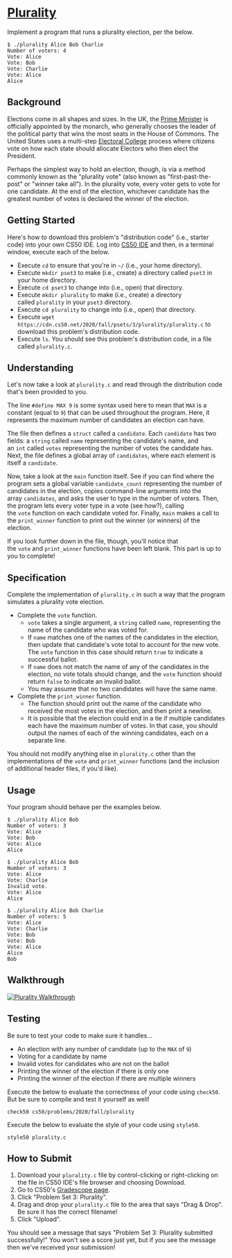 [Plurality](https://cs50.harvard.edu/college/2020/fall/psets/3/plurality/#plurality)
====================================================================================

Implement a program that runs a plurality election, per the below.

```
$ ./plurality Alice Bob Charlie
Number of voters: 4
Vote: Alice
Vote: Bob
Vote: Charlie
Vote: Alice
Alice
```

## Background

Elections come in all shapes and sizes. In the UK, the [Prime Minister](https://www.parliament.uk/education/about-your-parliament/general-elections/) is officially appointed by the monarch, who generally chooses the leader of the political party that wins the most seats in the House of Commons. The United States uses a multi-step [Electoral College](https://www.archives.gov/federal-register/electoral-college/about.html) process where citizens vote on how each state should allocate Electors who then elect the President.

Perhaps the simplest way to hold an election, though, is via a method commonly known as the "plurality vote" (also known as "first-past-the-post" or "winner take all"). In the plurality vote, every voter gets to vote for one candidate. At the end of the election, whichever candidate has the greatest number of votes is declared the winner of the election.

## Getting Started

Here's how to download this problem's "distribution code" (i.e., starter code) into your own CS50 IDE. Log into [CS50 IDE](https://ide.cs50.io/) and then, in a terminal window, execute each of the below.

-   Execute `cd` to ensure that you're in `~/` (i.e., your home directory).
-   Execute `mkdir pset3` to make (i.e., create) a directory called `pset3` in your home directory.
-   Execute `cd pset3` to change into (i.e., open) that directory.
-   Execute `mkdir plurality` to make (i.e., create) a directory called `plurality` in your `pset3` directory.
-   Execute `cd plurality` to change into (i.e., open) that directory.
-   Execute `wget https://cdn.cs50.net/2020/fall/psets/3/plurality/plurality.c` to download this problem's distribution code.
-   Execute `ls`. You should see this problem's distribution code, in a file called `plurality.c`.

## Understanding

Let's now take a look at `plurality.c` and read through the distribution code that's been provided to you.

The line `#define MAX 9` is some syntax used here to mean that `MAX` is a constant (equal to `9`) that can be used throughout the program. Here, it represents the maximum number of candidates an election can have.

The file then defines a `struct` called a `candidate`. Each `candidate` has two fields: a `string` called `name` representing the candidate's name, and an `int` called `votes` representing the number of votes the candidate has. Next, the file defines a global array of `candidates`, where each element is itself a `candidate`.

Now, take a look at the `main` function itself. See if you can find where the program sets a global variable `candidate_count` representing the number of candidates in the election, copies command-line arguments into the array `candidates`, and asks the user to type in the number of voters. Then, the program lets every voter type in a vote (see how?), calling the `vote` function on each candidate voted for. Finally, `main` makes a call to the `print_winner` function to print out the winner (or winners) of the election.

If you look further down in the file, though, you'll notice that the `vote` and `print_winner` functions have been left blank. This part is up to you to complete!

## Specification

Complete the implementation of `plurality.c` in such a way that the program simulates a plurality vote election.

-   Complete the `vote` function.
    -   `vote` takes a single argument, a `string` called `name`, representing the name of the candidate who was voted for.
    -   If `name` matches one of the names of the candidates in the election, then update that candidate's vote total to account for the new vote. The `vote` function in this case should return `true` to indicate a successful ballot.
    -   If `name` does not match the name of any of the candidates in the election, no vote totals should change, and the `vote` function should return `false` to indicate an invalid ballot.
    -   You may assume that no two candidates will have the same name.
-   Complete the `print_winner` function.
    -   The function should print out the name of the candidate who received the most votes in the election, and then print a newline.
    -   It is possible that the election could end in a tie if multiple candidates each have the maximum number of votes. In that case, you should output the names of each of the winning candidates, each on a separate line.

You should not modify anything else in `plurality.c` other than the implementations of the `vote` and `print_winner` functions (and the inclusion of additional header files, if you'd like).

## Usage

Your program should behave per the examples below.

```
$ ./plurality Alice Bob
Number of voters: 3
Vote: Alice
Vote: Bob
Vote: Alice
Alice
```

```
$ ./plurality Alice Bob
Number of voters: 3
Vote: Alice
Vote: Charlie
Invalid vote.
Vote: Alice
Alice
```

```
$ ./plurality Alice Bob Charlie
Number of voters: 5
Vote: Alice
Vote: Charlie
Vote: Bob
Vote: Bob
Vote: Alice
Alice
Bob
```

## Walkthrough

[![Plurality Walkthrough](https://j.gifs.com/lRXvj6.gif)](https://www.youtube.com/watch?v=ftOapzDjEb8)

## Testing

Be sure to test your code to make sure it handles...

-   An election with any number of candidate (up to the `MAX` of `9`)
-   Voting for a candidate by name
-   Invalid votes for candidates who are not on the ballot
-   Printing the winner of the election if there is only one
-   Printing the winner of the election if there are multiple winners

Execute the below to evaluate the correctness of your code using `check50`. But be sure to compile and test it yourself as well!

```
check50 cs50/problems/2020/fall/plurality
```

Execute the below to evaluate the style of your code using `style50`.

```
style50 plurality.c
```

## How to Submit

1.  Download your `plurality.c` file by control-clicking or right-clicking on the file in CS50 IDE's file browser and choosing Download.
2.  Go to CS50's [Gradescope page](https://www.gradescope.com/courses/157004).
3.  Click "Problem Set 3: Plurality".
4.  Drag and drop your `plurality.c` file to the area that says "Drag & Drop". Be sure it has the correct filename!
5.  Click "Upload".

You should see a message that says "Problem Set 3: Plurality submitted successfully!" You won't see a score just yet, but if you see the message then we've received your submission!
